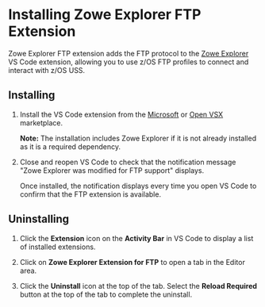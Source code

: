 # Installing Zowe Explorer FTP Extension

Zowe Explorer FTP extension adds the FTP protocol to the [Zowe Explorer](https://github.com/zowe/zowe-explorer-vscode) VS Code extension, allowing you to use z/OS FTP profiles to connect and interact with z/OS USS.

## Installing

1. Install the VS Code extension from the [Microsoft](https://marketplace.visualstudio.com/items?itemName=Zowe.zowe-explorer-ftp-extension) or [Open VSX](https://open-vsx.org/extension/Zowe/zowe-explorer-ftp-extension) marketplace.

   **Note:** The installation includes Zowe Explorer if it is not already installed as it is a required dependency.

2. Close and reopen VS Code to check that the notification message "Zowe Explorer was modified for FTP support" displays.

   Once installed, the notification displays every time you open VS Code to confirm that the FTP extension is available.
   
## Uninstalling

1. Click the **Extension** icon on the **Activity Bar** in VS Code to display a list of installed extensions.

2. Click on **Zowe Explorer Extension for FTP** to open a tab in the Editor area.
3. Click the **Uninstall** icon at the top of the tab. Select the **Reload Required** button at the top of the tab to complete the uninstall.
